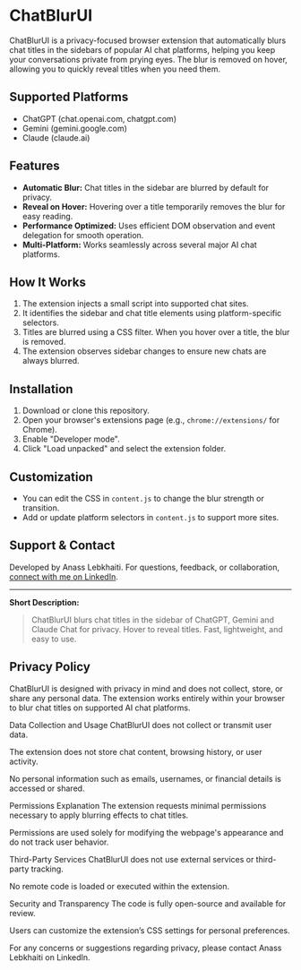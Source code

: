 # ChatBlurUI

ChatBlurUI is a privacy-focused browser extension that automatically blurs chat titles in the sidebars of popular AI chat platforms, helping you keep your conversations private from prying eyes. The blur is removed on hover, allowing you to quickly reveal titles when you need them.

## Supported Platforms

- ChatGPT (chat.openai.com, chatgpt.com)
- Gemini (gemini.google.com)
- Claude (claude.ai)

## Features

- **Automatic Blur:** Chat titles in the sidebar are blurred by default for privacy.
- **Reveal on Hover:** Hovering over a title temporarily removes the blur for easy reading.
- **Performance Optimized:** Uses efficient DOM observation and event delegation for smooth operation.
- **Multi-Platform:** Works seamlessly across several major AI chat platforms.

## How It Works

1. The extension injects a small script into supported chat sites.
2. It identifies the sidebar and chat title elements using platform-specific selectors.
3. Titles are blurred using a CSS filter. When you hover over a title, the blur is removed.
4. The extension observes sidebar changes to ensure new chats are always blurred.

## Installation

1. Download or clone this repository.
2. Open your browser's extensions page (e.g., `chrome://extensions/` for Chrome).
3. Enable "Developer mode".
4. Click "Load unpacked" and select the extension folder.

## Customization

- You can edit the CSS in `content.js` to change the blur strength or transition.
- Add or update platform selectors in `content.js` to support more sites.

## Support & Contact

Developed by Anass Lebkhaiti. For questions, feedback, or collaboration, [connect with me on LinkedIn](https://www.linkedin.com/in/anass-lebkhaiti-2446b5170/).

---

**Short Description:**

> ChatBlurUI blurs chat titles in the sidebar of ChatGPT, Gemini and Claude Chat for privacy. Hover to reveal titles. Fast, lightweight, and easy to use.

## Privacy Policy

ChatBlurUI is designed with privacy in mind and does not collect, store, or share any personal data. The extension works entirely within your browser to blur chat titles on supported AI chat platforms.

Data Collection and Usage
ChatBlurUI does not collect or transmit user data.

The extension does not store chat content, browsing history, or user activity.

No personal information such as emails, usernames, or financial details is accessed or shared.

Permissions Explanation
The extension requests minimal permissions necessary to apply blurring effects to chat titles.

Permissions are used solely for modifying the webpage's appearance and do not track user behavior.

Third-Party Services
ChatBlurUI does not use external services or third-party tracking.

No remote code is loaded or executed within the extension.

Security and Transparency
The code is fully open-source and available for review.

Users can customize the extension’s CSS settings for personal preferences.

For any concerns or suggestions regarding privacy, please contact Anass Lebkhaiti on LinkedIn.
